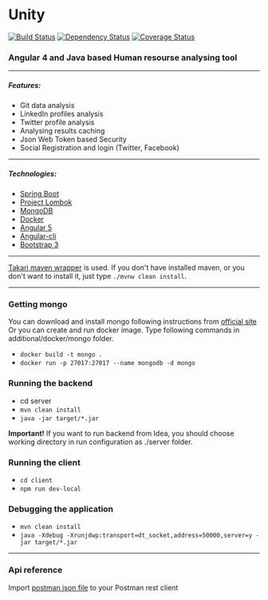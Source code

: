 # Unity
[![Build Status](https://travis-ci.org/vlsidlyarevich/unity.svg?branch=master)](https://travis-ci.org/vlsidlyarevich/unity)
[![Dependency Status](https://www.versioneye.com/user/projects/5a1dc7680fb24f62baaa2d8c/badge.svg?style=flat-square)](https://www.versioneye.com/user/projects/5a1dc7680fb24f62baaa2d8c)
[![Coverage Status](https://coveralls.io/repos/github/vlsidlyarevich/unity/badge.svg?branch=master)](https://coveralls.io/github/vlsidlyarevich/unity?branch=master)
### Angular 4 and Java based Human resourse analysing tool

---
##### Features:
* Git data analysis
* LinkedIn profiles analysis
* Twitter profile analysis
* Analysing results caching
* Json Web Token based Security
* Social Registration and login (Twitter, Facebook)

---
##### Technologies:
* [Spring Boot](http://projects.spring.io/spring-boot/)
* [Project Lombok](https://projectlombok.org/)
* [MongoDB](https://www.mongodb.com/)
* [Docker](https://www.docker.com/)
* [Angular 5](https://angular.io/)
* [Angular-cli](https://cli.angular.io/)
* [Bootstrap 3](https://v4-alpha.getbootstrap.com/)

---
[Takari maven wrapper](https://github.com/takari/maven-wrapper) is used.
If you don't have installed maven, or you don't want to install it, just type `./mvnw clean install`.

---
### Getting mongo
You can download and install mongo following instructions from [official site](https://docs.mongodb.com/manual/administration/install-community/)
Or you can create and run docker image.
Type following commands in additional/docker/mongo folder.
* `docker build -t mongo .`
* `docker run -p 27017:27017 --name mongodb -d mongo`


### Running the backend
* cd server
* `mvn clean install`
* `java -jar target/*.jar`

**Important!** If you want to run backend from Idea, you should choose working directory in run configuration as ./server folder.


### Running the client
* `cd client`
* `npm run dev-local`

### Debugging the application
* `mvn clean install`
* `java -Xdebug -Xrunjdwp:transport=dt_socket,address=50000,server=y -jar target/*.jar`

---
### Api reference

Import [postman json file](https://github.com/vlsidlyarevich/unity/blob/master/additional/api/postman/unity%20api.postman_collection.json) to your Postman rest client
